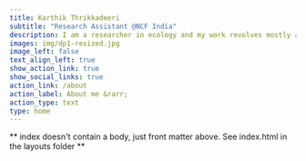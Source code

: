 ```yaml
---
title: Karthik Thrikkadeeri
subtitle: "Research Assistant @NCF India"
description: I am a researcher in ecology and my work revolves mostly around birds and their relationship with the environment. Beyond profession, birdwatching occupies a prominent role in my life and is much more than a hobby. I am also passionate about poetry. I am currently in the process of structuring a framework for my life comprised of these central interests of mine.
images: img/dp1-resized.jpg
image_left: false
text_align_left: true
show_action_link: true
show_social_links: true
action_link: /about
action_label: About me &rarr;
action_type: text
type: home
---
```


** index doesn't contain a body, just front matter above.
See index.html in the layouts folder **
